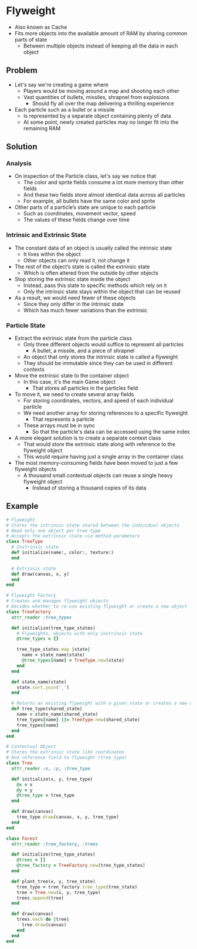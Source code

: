 # Flyweight

-   Also known as Cache
-   Fits more objects into the available amount of RAM by sharing common parts of state
    -   Between multiple objects instead of keeping all the data in each object

## Problem

-   Let's say we're creating a game where
    -   Players would be moving around a map and shooting each other
    -   Vast quantities of bullets, missiles, shrapnel from explosions
        -   Should fly all over the map delivering a thrilling experience
-   Each particle such as a bullet or a missile
    -   Is represented by a separate object containing plenty of data
    -   At some point, newly created particles may no longer fit into the remaining RAM

## Solution

### Analysis

-   On inspection of the Particle class, let's say we notice that
    -   The color and sprite fields consume a lot more memory than other fields
    -   And these two fields store almost identical data across all particles
    -   For example, all bullets have the same color and sprite
-   Other parts of a particle’s state are unique to each particle
    -   Such as coordinates, movement vector, speed
    -   The values of these fields change over time

### Intrinsic and Extrinsic State

-   The constant data of an object is usually called the intrinsic state
    -   It lives within the object
    -   Other objects can only read it, not change it
-   The rest of the object’s state is called the extrinsic state
    -   Which is often altered from the outside by other objects
-   Stop storing the extrinsic state inside the object
    -   Instead, pass this state to specific methods which rely on it
    -   Only the intrinsic state stays within the object that can be reused
-   As a result, we would need fewer of these objects
    -   Since they only differ in the intrinsic state
    -   Which has much fewer variations than the extrinsic

### Particle State

-   Extract the extrinsic state from the particle class
    -   Only three different objects would suffice to represent all particles
        -   A bullet, a missile, and a piece of shrapnel
    -   An object that only stores the intrinsic state is called a flyweight
    -   They should be immutable since they can be used in different contexts
-   Move the extrinsic state to the container object
    -   In this case, it's the main Game object
        -   That stores all particles in the particles field
-   To move it, we need to create several array fields
    -   For storing coordinates, vectors, and speed of each individual particle
    -   We need another array for storing references to a specific flyweight
        -   That represents a particle
    -   These arrays must be in sync
        -   So that the particle's data can be accessed using the same index
-   A more elegant solution is to create a separate context class
    -   That would store the extrinsic state along with reference to the flyweight object
    -   This would require having just a single array in the container class
-   The most memory-consuming fields have been moved to just a few flyweight objects
    -   A thousand small contextual objects can reuse a single heavy flyweight object
        -   Instead of storing a thousand copies of its data

## Example

```rb
# Flyweight
# Stores the intrinsic state shared between the individual objects
# Need only one object per tree type
# Accepts the extrinsic state via method parameters
class TreeType
  # Instrinsic state
  def initialize(name:, color:, texture:)
  end

  # Extrinsic state
  def draw(canvas, x, y)
  end
end

# Flyweight Factory
# Creates and manages flyweight objects
# Decides whether to re-use existing flyweight or create a new object
class TreeFactory
  attr_reader :tree_types

  def initialize(tree_type_states)
    # Flyweights, objects with only instrinsic state
    @tree_types = {}

    tree_type_states.map |state|
      name = state_name(state)
      @tree_types[name] = TreeType.new(state)
    end
  end

  def state_name(state)
    state.sort.join('_')
  end

  # Returns an existing flyweight with a given state or creates a new one
  def tree_type(shared_state)
    name = state_name(shared_state)
    tree_types[name] ||= TreeType.new(shared_state)
    tree_types[name]
  end
end

# Contextual Object
# Stores the extrinsic state like coordinates
# And reference field to flyweight (tree_type)
class Tree
  attr_reader :x, :y, :tree_type

  def initialize(x, y, tree_type)
    @x = x
    @y = y
    @tree_type = tree_type
  end

  def draw(canvas)
    tree_type.draw(canvas, x, y, tree_type)
  end
end

class Forest
  attr_reader :tree_factory, :trees

  def initialize(tree_type_states)
    @trees = []
    @tree_factory = TreeFactory.new(tree_type_states)
  end

  def plant_tree(x, y, tree_state)
    tree_type = tree_factory.tree_type(tree_state)
    tree = Tree.new(x, y, tree_type)
    trees.append(tree)
  end

  def draw(canvas)
    trees.each do |tree|
      tree.draw(canvas)
    end
  end
end
```

